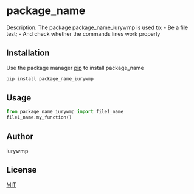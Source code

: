 # package_name

Description. 
The package package_name_iurywmp is used to:
    - Be a file test;
    - And check whether the commands lines work properly

## Installation

Use the package manager [pip](https://pip.pypa.io/en/stable/) to install package_name

```bash
pip install package_name_iurywmp
```

## Usage

```python
from package_name_iurywmp import file1_name
file1_name.my_function()
```

## Author

iurywmp

## License

[MIT](https://choosealicense.com/licenses/mit/)
